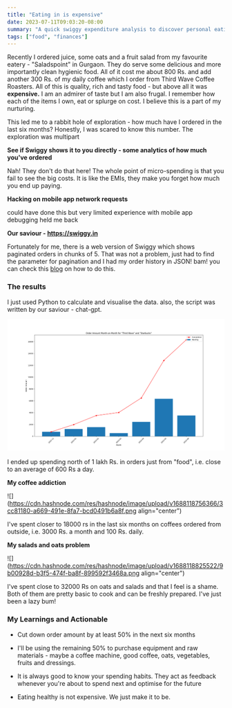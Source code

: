 ```yaml
---
title: "Eating in is expensive"
date: 2023-07-11T09:03:20-08:00
summary: "A quick swiggy expenditure analysis to discover personal eating habits"
tags: ["food", "finances"]
---
```


Recently I ordered juice, some oats and a fruit salad from my favourite eatery - "Saladspoint" in Gurgaon. They do serve some delicious and more importantly clean hygienic food. All of it cost me about 800 Rs. and add another 300 Rs. of my daily coffee which I order from Third Wave Coffee Roasters. All of this is quality, rich and tasty food - but above all it was **expensive.** I am an admirer of taste but I am also frugal. I remember how each of the items I own, eat or splurge on cost. I believe this is a part of my nurturing.

This led me to a rabbit hole of exploration - how much have I ordered in the last six months? Honestly, I was scared to know this number. The exploration was multipart

**See if Swiggy shows it to you directly - some analytics of how much you've ordered**

Nah! They don't do that here! The whole point of micro-spending is that you fail to see the big costs. It is like the EMIs, they make you forget how much you end up paying.

**Hacking on mobile app network requests**

could have done this but very limited experience with mobile app debugging held me back

**Our saviour - https://swiggy.in**

Fortunately for me, there is a web version of Swiggy which shows paginated orders in chunks of 5. That was not a problem, just had to find the parameter for pagination and I had my order history in JSON! bam! you can check this [blog](https://towardsdatascience.com/midnight-hack-episode-1-visualizing-my-swiggy-order-history-f1cce25cbff6) on how to do this.

### The results

I just used Python to calculate and visualise the data. also, the script was written by our saviour - chat-gpt.

![abc](./../../assets/order-coffee-cumulative.png)

I ended up spending north of 1 lakh Rs. in orders just from "food", i.e. close to an average of 600 Rs a day.

**My coffee addiction**

![](https://cdn.hashnode.com/res/hashnode/image/upload/v1688118756366/3cc81180-a669-491e-8fa7-bcd0491b6a8f.png align="center")

I've spent closer to 18000 rs in the last six months on coffees ordered from outside, i.e. 3000 Rs. a month and 100 Rs. daily.

**My salads and oats problem**

![](https://cdn.hashnode.com/res/hashnode/image/upload/v1688118825522/9b00928d-b3f5-474f-ba8f-899592f3468a.png align="center")

I've spent close to 32000 Rs on oats and salads and that I feel is a shame. Both of them are pretty basic to cook and can be freshly prepared. I've just been a lazy bum!

### My Learnings and Actionable

* Cut down order amount by at least 50% in the next six months
    
* I'll be using the remaining 50% to purchase equipment and raw materials - maybe a coffee machine, good coffee, oats, vegetables, fruits and dressings.
    
* It is always good to know your spending habits. They act as feedback whenever you're about to spend next and optimise for the future
    
* Eating healthy is not expensive. We just make it to be.